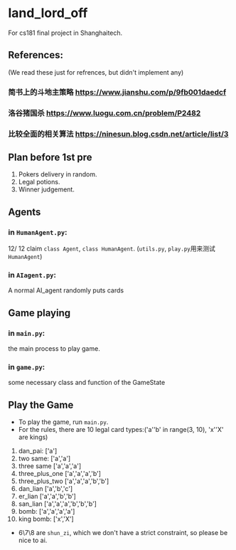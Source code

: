 # land_lord_off
For cs181 final project in Shanghaitech.

## References:
(We read these just for refrences, but didn't implement any)
### 简书上的斗地主策略 https://www.jianshu.com/p/9fb001daedcf
### 洛谷猪国杀 https://www.luogu.com.cn/problem/P2482
### 比较全面的相关算法 https://ninesun.blog.csdn.net/article/list/3

## Plan before 1st pre
1. Pokers delivery in random.
2. Legal potions.
3. Winner judgement.


## Agents
### in `HumanAgent.py`:
12/ 12
claim `class Agent`, `class HumanAgent`.
(`utils.py`, `play.py`用来测试`HumanAgent`)

### in `AIagent.py`:
A normal AI_agent randomly puts cards

## Game playing
### in `main.py`:
the main process to play game.

### in `game.py`:
some necessary class and function of the GameState

## Play the Game
* To play the game, run `main.py`.
* For the rules, there are 10 legal card types:('a''b' in range(3, 10), 'x''X' are kings)
1. dan_pai:         ['a']
2. two same:        ['a','a']
3. three same       ['a','a','a']
4. three_plus_one   ['a','a','a','b']
5. three_plus_two   ['a','a','a','b','b']
6. dan_lian         ['a','b','c']
7. er_lian          ['a','a','b','b']
8. san_lian         ['a','a','a','b','b','b']
9. bomb:            ['a','a','a','a']
10. king bomb:      ['x','X']
* 6\7\8 are `shun_zi`, which we don't have a strict constraint, so please be nice to ai.